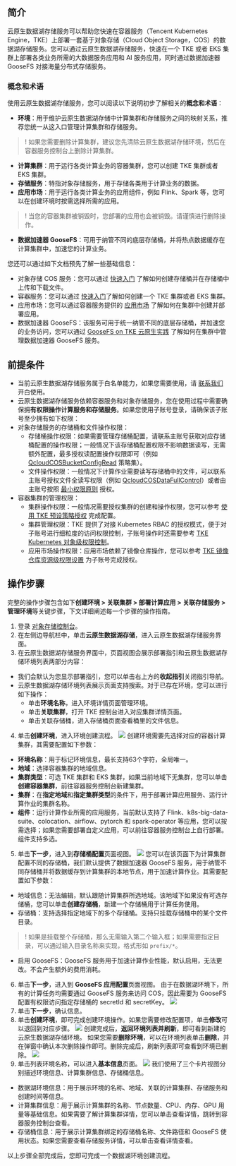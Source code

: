 ## 简介

云原生数据湖存储服务可以帮助您快速在容器服务（Tencent Kubernetes Engine，TKE）上部署一套基于对象存储（Cloud Object Storage，COS）的数据湖存储服务。您可以通过云原生数据湖存储服务，快速在一个 TKE 或者 EKS 集群上部署各类业务所需的大数据服务应用和 AI 服务应用，同时通过数据加速器 GooseFS 对接海量分布式存储服务。


### 概念和术语

使用云原生数据湖存储服务，您可以阅读以下说明初步了解相关的**概念和术语**：
- **环境**：用于维护云原生数据湖存储中计算集群和存储服务之间的映射关系，推荐您统一从这入口管理计算集群和存储服务。
>! 如果您需要删除计算集群，建议您先清除云原生数据湖存储环境，然后在容器服务控制台上删除计算集群。
>
- **计算集群**：用于运行各类计算业务的容器集群，您可以创建 TKE 集群或者 EKS 集群。
- **存储服务**：特指对象存储服务，用于存储各类用于计算业务的数据。
- **应用市场**：用于运行各类计算业务的应用组件，例如 Flink、Spark 等，您可以在创建环境时按需选择所需的应用。
>! 当您的容器集群被销毁时，您部署的应用也会被销毁。请谨慎进行删除操作。
>
- **数据加速器 GooseFS**：可用于纳管不同的底层存储桶，并将热点数据缓存在计算集群中，加速您的计算业务。

您还可以通过如下文档预先了解一些基础信息：
- 对象存储 COS 服务：您可以通过 [快速入门](https://cloud.tencent.com/document/product/436/38484) 了解如何创建存储桶并在存储桶中上传和下载文件。
- 容器服务：您可以通过 [快速入门](https://cloud.tencent.com/document/product/457/54231)了解如何创建一个 TKE 集群或者 EKS 集群。
- 应用市场：您可以通过容器服务提供的 [应用市场](https://cloud.tencent.com/document/product/457/46432) 了解如何在集群中创建并部署应用。
- 数据加速器 GooseFS：该服务可用于统一纳管不同的底层存储桶，并加速您的业务访问，您可以通过 [GooseFS on TKE 云原生实践](https://cloud.tencent.com/document/product/1424/68313) 了解如何在集群中管理数据加速器 GooseFS 服务。


## 前提条件

- 当前云原生数据湖存储服务属于白名单能力，如果您需要使用，请 [联系我们](https://cloud.tencent.com/document/product/436/37708) 开白使用。
- 云原生数据湖存储服务依赖容器服务和对象存储服务，您在使用过程中需要确保拥**有权限操作计算服务和存储服务**。如果您使用子账号登录，请确保该子账号至少拥有如下权限：
 - 对象存储服务的存储桶和文件操作权限：
    - 存储桶操作权限：如果需要管理存储桶配置，请联系主账号获取对应存储桶配置的操作权限；一般情况下该存储桶配置权限不影响数据读写，无需额外配置，最多授权读配置操作权限即可（例如 [QcloudCOSBucketConfigRead]( https://console.cloud.tencent.com/cam/policy/detail/5295084&QcloudCOSBucketConfigRead&2) 策略集）。
    - 文件操作权限：一般情况下计算作业需要读写存储桶中的文件，可以联系主账号授权文件全读写权限（例如 [QcloudCOSDataFullControl]( https://console.cloud.tencent.com/cam/policy/detail/5294998&QcloudCOSDataFullControl&2)）或者由主账号按照 [最小权限原则]( https://cloud.tencent.com/document/product/436/38618) 授权。
 - 容器集群的管理权限：
    - 集群操作权限：一般情况需要授权集群的创建和操作权限，您可以参考 [使用 TKE 预设策略授权](https://cloud.tencent.com/document/product/457/46033) 完成配置。
    - 集群管理权限：TKE 提供了对接 Kubernetes RBAC 的授权模式，便于对子账号进行细粒度的访问权限控制，子账号操作时还需要参考 [TKE Kubernetes 对象级权限控制](https://cloud.tencent.com/document/product/457/46103)。
    - 应用市场操作权限：应用市场依赖了镜像仓库操作，您可以参考 [TKE 镜像仓库资源级权限设置](https://cloud.tencent.com/document/product/457/11527) 为子账号完成授权。


## 操作步骤

完整的操作步骤包含如下**创建环境 > 关联集群 > 部署计算应用 > 关联存储服务 > 管理环境**等关键步骤，下文详细阐述每一个步骤的操作指南。

1.  登录 [对象存储控制台](https://console.cloud.tencent.com/cos)。
2.  在左侧边导航栏中，单击**云原生数据湖存储**，进入云原生数据湖存储服务界面。
3.  在云原生数据湖存储服务界面中，页面视图会展示部署指引和云原生数据湖存储环境列表两部分内容：
 - 我们会默认为您显示部署指引，您可以单击右上方的**收起指引**关闭指引导航。
 - 云原生数据湖存储环境列表展示页面支持搜索。对于已存在环境，您可以进行如下操作：
     - 单击**环境名称**，进入环境详情页面管理环境。
     - 单击**关联集群**，打开 TKE 控制台进入对应集群详情页面。
     - 单击关联存储桶，进入存储桶页面查看桶里的文件信息。
4.  单击**创建环境**，进入环境创建流程。
![](https://qcloudimg.tencent-cloud.cn/raw/88b589781e981aaefddef8c2f2fee901.png)
创建环境需要先选择对应的容器计算集群，其需要配置如下参数：
 - **环境名称**：用于标记环境信息，最长支持63个字符，全局唯一。
 - **地域**：选择容器集群的地域信息。
 - **集群类型**：可选 TKE 集群和 EKS 集群，如果当前地域下无集群，您可以单击**创建容器集群**，前往容器服务控制台新建集群。
 - **集群**：在**指定地域**和**指定集群类型**的条件下，用于部署计算应用服务、运行计算作业的集群名称。
 - **组件**：运行计算作业所需的应用服务，当前默认支持了 Flink、k8s-big-data-suite、colocation、airflow、pytorch 和 spark-operator 等应用，您可以按需选择；如果您需要部署自定义应用，可以前往容器服务控制台上自行部署。组件支持多选。
5.  单击**下一步**，进入到**存储桶配置**页面视图。
![](https://qcloudimg.tencent-cloud.cn/raw/b1aded71051b95369012175ddacbb863.png)
您可以在该页面下为计算集群配置不同的存储桶，我们默认提供了数据加速器 GooseFS 服务，用于纳管不同存储桶并将数据缓存到计算集群的本地节点，用于加速计算作业。其需要配置如下参数：
 - 地域信息：无法编辑，默认跟随计算集群所选地域。该地域下如果没有可选存储桶，您可以单击**创建存储桶**，新建一个存储桶用于计算任务使用。
 - 存储桶：支持选择指定地域下的多个存储桶。支持只挂载存储桶中的某个文件目录。
>! 如果是挂载整个存储桶，那么无需输入第二个输入框；如果需要指定目录，可以通过输入目录名称来实现，格式形如 `prefix/*`。
>
 - 启用 GooseFS：GooseFS 服务用于加速计算作业性能，默认启用，无法更改。不会产生额外的费用消耗。
6.  单击**下一步**，进入到 **GooseFS 应用配置**页面视图。
由于在数据湖环境下，所有的计算任务均需要通过 GooseFS 服务来访问 COS，因此需要为 GooseFS 配置有权限访问指定存储桶的 secretId 和 secretKey。
![](https://qcloudimg.tencent-cloud.cn/raw/43ac4d1819d9c9da9423f1216340e7c9.png)
7.  单击**下一步**，确认信息。
8.  单击**创建环境**，即可完成创建环境操作。如果您需要修改配置项，单击**修改**可以退回到对应步骤。
![](https://qcloudimg.tencent-cloud.cn/raw/44824857d856a47e6a3191af0f6636bb.png)
创建完成后，**返回环境列表并刷新**，即可看到新建的云原生数据湖存储环境。
如果您需要**删除环境**，可以在环境列表单击**删除**，并在弹窗中确认本次删除操作即可。删除完成后，刷新列表即可查看到环境已删除。
![](https://qcloudimg.tencent-cloud.cn/raw/172ef693f84e83dc05bd5ddff694e564.png)
9. 单击列表环境名称，可以进入**基本信息**页面。
![](https://qcloudimg.tencent-cloud.cn/raw/b7b9fed009c0d454e82d10ff7f8df2d8.png)
我们使用了三个卡片视图分别描述环境信息、计算集群信息、存储桶信息。
 - 数据湖环境信息：用于展示环境的名称、地域、关联的计算集群、存储服务和创建时间等信息。
 - 计算集群信息：用于展示计算集群的名称、节点数量、CPU、内存、GPU 用量等基础信息。如果需要了解计算集群详情，您可以单击查看详情，跳转到容器服务控制台查看。
 - 存储桶信息：用于展示计算集群绑定的存储桶名称、文件路径和 GooseFS 使用状态。如果您需要查看存储服务详情，可以单击查看详情查看。

以上步骤全部完成后，您即可完成一个数据湖环境创建流程。

